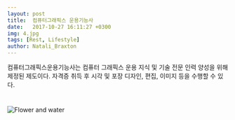 ```yaml
---
layout: post
title:  컴퓨터그래픽스 운용기능사
date:   2017-10-27 16:11:27 +0300
img: 4.jpg
tags: [Rest, Lifestyle]
author: Natali_Braxton
---
```

컴퓨터그래픽스운용기능사는 컴퓨터 그래픽스 운용 지식 및 기술 전문 인력 양성을 위해 제정된 제도이다. 자격증 취득 후 시각 및 포장 디자인, 편집, 이미지 등을 수행할 수 있다.

#

![Flower and water]({{site.baseurl}}/images/pages/18.jpg)
